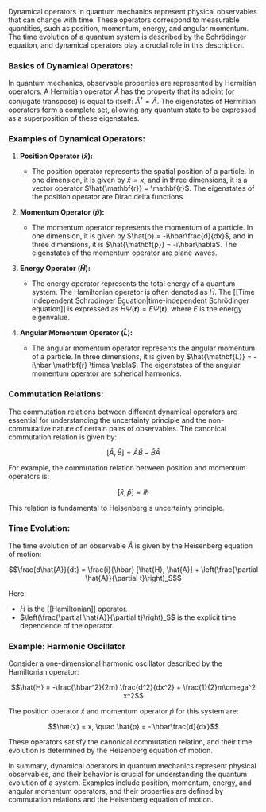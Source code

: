 Dynamical operators in quantum mechanics represent physical observables that can change with time. These operators correspond to measurable quantities, such as position, momentum, energy, and angular momentum. The time evolution of a quantum system is described by the Schrödinger equation, and dynamical operators play a crucial role in this description.

### Basics of Dynamical Operators:

In quantum mechanics, observable properties are represented by Hermitian operators. A Hermitian operator $\hat{A}$ has the property that its adjoint (or conjugate transpose) is equal to itself: $\hat{A}^\dagger = \hat{A}$. The eigenstates of Hermitian operators form a complete set, allowing any quantum state to be expressed as a superposition of these eigenstates.

### Examples of Dynamical Operators:

1. **Position Operator ($\hat{x}$):**
   - The position operator represents the spatial position of a particle. In one dimension, it is given by $\hat{x} = x$, and in three dimensions, it is a vector operator $\hat{\mathbf{r}} = \mathbf{r}$. The eigenstates of the position operator are Dirac delta functions.

2. **Momentum Operator ($\hat{p}$):**
   - The momentum operator represents the momentum of a particle. In one dimension, it is given by $\hat{p} = -i\hbar\frac{d}{dx}$, and in three dimensions, it is $\hat{\mathbf{p}} = -i\hbar\nabla$. The eigenstates of the momentum operator are plane waves.

3. **Energy Operator ($\hat{H}$):**
   - The energy operator represents the total energy of a quantum system. The Hamiltonian operator is often denoted as $\hat{H}$. The [[Time Independent Schrodinger Equation|time-independent Schrödinger equation]] is expressed as $\hat{H} \Psi(\mathbf{r}) = E \Psi(\mathbf{r})$, where $E$ is the energy eigenvalue.

4. **Angular Momentum Operator ($\hat{L}$):**
   - The angular momentum operator represents the angular momentum of a particle. In three dimensions, it is given by $\hat{\mathbf{L}} = -i\hbar \mathbf{r} \times \nabla$. The eigenstates of the angular momentum operator are spherical harmonics.

### Commutation Relations:

The commutation relations between different dynamical operators are essential for understanding the uncertainty principle and the non-commutative nature of certain pairs of observables. The canonical commutation relation is given by:

$$[\hat{A}, \hat{B}] = \hat{A}\hat{B} - \hat{B}\hat{A}$$

For example, the commutation relation between position and momentum operators is:

$$[\hat{x}, \hat{p}] = i\hbar$$

This relation is fundamental to Heisenberg's uncertainty principle.

### Time Evolution:

The time evolution of an observable $\hat{A}$ is given by the Heisenberg equation of motion:

$$\frac{d\hat{A}}{dt} = \frac{i}{\hbar} [\hat{H}, \hat{A}] + \left(\frac{\partial \hat{A}}{\partial t}\right)_S$$

Here:
- $\hat{H}$ is the [[Hamiltonian]] operator.
- $\left(\frac{\partial \hat{A}}{\partial t}\right)_S$ is the explicit time dependence of the operator.

### Example: Harmonic Oscillator

Consider a one-dimensional harmonic oscillator described by the Hamiltonian operator:

$$\hat{H} = -\frac{\hbar^2}{2m} \frac{d^2}{dx^2} + \frac{1}{2}m\omega^2 x^2$$

The position operator $\hat{x}$ and momentum operator $\hat{p}$ for this system are:

$$\hat{x} = x, \quad \hat{p} = -i\hbar\frac{d}{dx}$$

These operators satisfy the canonical commutation relation, and their time evolution is determined by the Heisenberg equation of motion.

In summary, dynamical operators in quantum mechanics represent physical observables, and their behavior is crucial for understanding the quantum evolution of a system. Examples include position, momentum, energy, and angular momentum operators, and their properties are defined by commutation relations and the Heisenberg equation of motion.